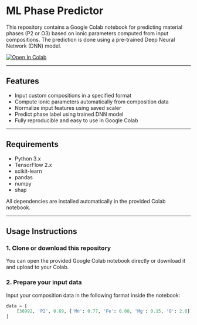 # ML Phase Predictor

This repository contains a Google Colab notebook for predicting material phases (P2 or O3) based on ionic parameters computed from input compositions. The prediction is done using a pre-trained Deep Neural Network (DNN) model.

[![Open In Colab](https://colab.research.google.com/assets/colab-badge.svg)](https://colab.research.google.com/github/LIANGTING-WU/ML_Phase_Predictor/blob/main/your_notebook.ipynb)

---

## Features

- Input custom compositions in a specified format
- Compute ionic parameters automatically from composition data
- Normalize input features using saved scaler
- Predict phase label using trained DNN model
- Fully reproducible and easy to use in Google Colab

---

## Requirements

- Python 3.x
- TensorFlow 2.x
- scikit-learn
- pandas
- numpy
- shap

All dependencies are installed automatically in the provided Colab notebook.

---

## Usage Instructions

### 1. Clone or download this repository

You can open the provided Google Colab notebook directly or download it and upload to your Colab.

### 2. Prepare your input data

Input your composition data in the following format inside the notebook:

```python
data = [
    [36992, 'P2', 0.69, {'Mn': 0.77, 'Fe': 0.08, 'Mg': 0.15, 'O': 2.0}]
]
